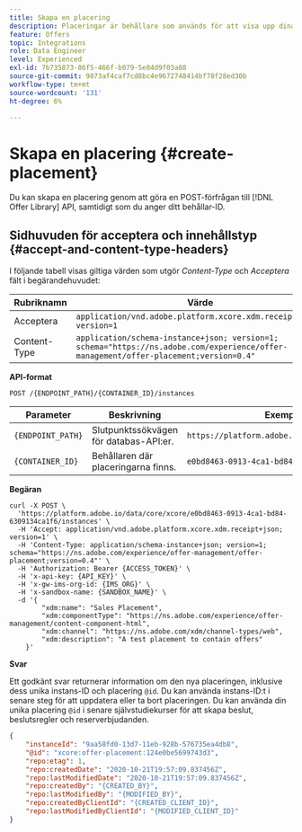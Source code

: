 ```yaml
---
title: Skapa en placering
description: Placeringar är behållare som används för att visa upp dina erbjudanden.
feature: Offers
topic: Integrations
role: Data Engineer
level: Experienced
exl-id: 7b735873-86f5-466f-b079-5e84d9f03a08
source-git-commit: 9873af4caf7cd8bc4e9672748414bf78f28ed30b
workflow-type: tm+mt
source-wordcount: '131'
ht-degree: 6%

---
```


# Skapa en placering {#create-placement}

Du kan skapa en placering genom att göra en POST-förfrågan till [!DNL Offer Library] API, samtidigt som du anger ditt behållar-ID.

## Sidhuvuden för acceptera och innehållstyp {#accept-and-content-type-headers}

I följande tabell visas giltiga värden som utgör *Content-Type* och *Acceptera* fält i begärandehuvudet:

| Rubriknamn | Värde |
| ----------- | ----- |
| Acceptera | `application/vnd.adobe.platform.xcore.xdm.receipt+json; version=1` |
| Content-Type | `application/schema-instance+json; version=1;  schema="https://ns.adobe.com/experience/offer-management/offer-placement;version=0.4"` |

**API-format**

```http
POST /{ENDPOINT_PATH}/{CONTAINER_ID}/instances
```

| Parameter | Beskrivning | Exempel |
| --------- | ----------- | ------- |
| `{ENDPOINT_PATH}` | Slutpunktssökvägen för databas-API:er. | `https://platform.adobe.io/data/core/xcore/` |
| `{CONTAINER_ID}` | Behållaren där placeringarna finns. | `e0bd8463-0913-4ca1-bd84-6309134ca1f6` |

**Begäran**

```shell
curl -X POST \
  'https://platform.adobe.io/data/core/xcore/e0bd8463-0913-4ca1-bd84-6309134ca1f6/instances' \
  -H 'Accept: application/vnd.adobe.platform.xcore.xdm.receipt+json; version=1' \
  -H 'Content-Type: application/schema-instance+json; version=1;  schema="https://ns.adobe.com/experience/offer-management/offer-placement;version=0.4"' \
  -H 'Authorization: Bearer {ACCESS_TOKEN}' \
  -H 'x-api-key: {API_KEY}' \
  -H 'x-gw-ims-org-id: {IMS_ORG}' \
  -H 'x-sandbox-name: {SANDBOX_NAME}' \
  -d '{
        "xdm:name": "Sales Placement",
        "xdm:componentType": "https://ns.adobe.com/experience/offer-management/content-component-html",
        "xdm:channel": "https://ns.adobe.com/xdm/channel-types/web",
        "xdm:description": "A test placement to contain offers"
    }'
```

**Svar**

Ett godkänt svar returnerar information om den nya placeringen, inklusive dess unika instans-ID och placering `@id`. Du kan använda instans-ID:t i senare steg för att uppdatera eller ta bort placeringen. Du kan använda din unika placering `@id` i senare självstudiekurser för att skapa beslut, beslutsregler och reserverbjudanden.

```json
{
    "instanceId": "9aa58fd0-13d7-11eb-928b-576735ea4db8",
    "@id": "xcore:offer-placement:124e0be5699743d3",
    "repo:etag": 1,
    "repo:createdDate": "2020-10-21T19:57:09.837456Z",
    "repo:lastModifiedDate": "2020-10-21T19:57:09.837456Z",
    "repo:createdBy": "{CREATED_BY}",
    "repo:lastModifiedBy": "{MODIFIED_BY}",
    "repo:createdByClientId": "{CREATED_CLIENT_ID}",
    "repo:lastModifiedByClientId": "{MODIFIED_CLIENT_ID}"
}
```
